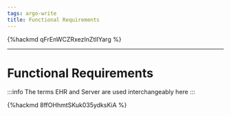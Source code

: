 ```yaml
---
tags: argo-write
title: Functional Requirements
---
```


{%hackmd qFrEnWCZRxezInZtIIYarg %}

---

# Functional Requirements

:::info
The terms EHR and Server are used interchangeably here
:::

<!-- Enter your content here -->




{%hackmd 8ffOHhmtSKuk035ydksKiA %}